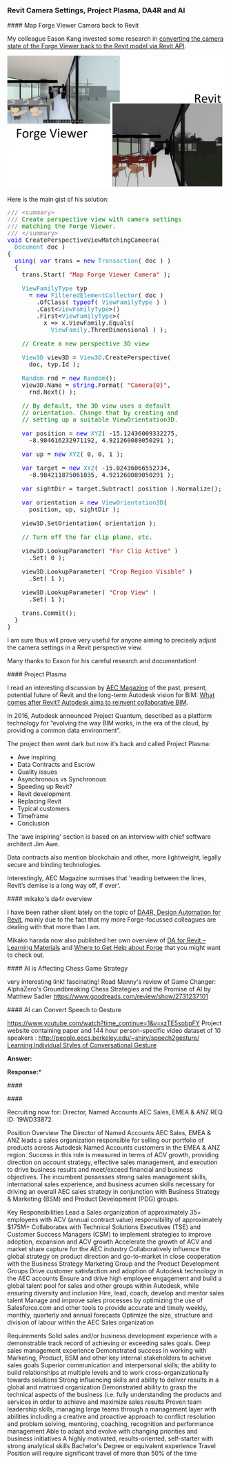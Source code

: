 <head>
<meta http-equiv="Content-Type" content="text/html; charset=utf-8">
<link rel="stylesheet" type="text/css" href="bc.css">
<script src="https://cdn.rawgit.com/google/code-prettify/master/loader/run_prettify.js" type="text/javascript"></script>
</head>

<!---

- Map Forge Viewer Camera back to Revit
  https://forge.autodesk.com/blog/map-forge-viewer-camera-back-revit
  by Eason Kang
  converting camera state of the Viewer back to the Revit via Revit API

- project plasma
A discussion by AEC Magazine -- https://aecmag.com -- of the past, present, potential future of Revit and the long-term Autodesk vision for BIM:

What comes after Revit? Autodesk aims to reinvent collaborative BIM -- https://aecmag.com/technology-mainmenu-35/1821-beyond-revit-autodesk-seeks-to-reinvent-collaborative-bim

In 2016, Autodesk announced Project Quantum, described as a platform technology for “evolving the way BIM works, in the era of the cloud, by providing a common data environment”. The project then went dark but now it’s back and called Project Plasma

Awe inspiring
Data Contracts and Escrow
Quality issues
Asynchronous vs Synchronous
Speeding up Revit?
Revit development
Replacing Revit
Typical customers
Timeframe
Conclusion

The 'awe inspiring' section is based on an interview with chief software architect Jim Awe.

Data contracts also mention blockchain and other, more lightweight, legally secure and binding technologies.

...


A discussion by [AEC Magazine](https://aecmag.com) of the past, present, potential future of Revit and the long-term Autodesk vision for BIM
[What comes after Revit? Autodesk aims to reinvent collaborative BIM](https://aecmag.com/technology-mainmenu-35/1821-beyond-revit-autodesk-seeks-to-reinvent-collaborative-bim)
In 2016, Autodesk announced Project Quantum, described as a platform technology for “evolving the way BIM works, in the era of the cloud, by providing a common data environment”. The project then went dark but now it’s back and called Project Plasma
- Awe inspiring
- Data Contracts and Escrow
- Quality issues
- Asynchronous vs Synchronous
- Speeding up Revit?
- Revit development
- Replacing Revit
- Typical customers
- Timeframe
- Conclusion
The 'awe inspiring' section is based on an interview with chief software architect Jim Awe.
Data contracts also mention blockchain and other, more lightweight, legally secure and binding technologies.
Interestingly, AEC Magazine surmises that 'reading between the lines, Revit’s demise is a long way off, if ever'.

- mikako's da4r overview:
  [DA for Revit – Learning Materials](https://fieldofviewblog.wordpress.com/2019/05/24/da-for-revit-learning-materials)
  and [Where to Get Help about Forge])(https://fieldofviewblog.wordpress.com/2016/10/27/where-to-get-help-about-forge)

- AI game strategy
  very interesting link!
  fascinating!
  Read Manny's review of Game Changer: AlphaZero's Groundbreaking Chess Strategies and the Promise of AI by Matthew Sadler
  https://www.goodreads.com/review/show/2731237101

- AI Speech to gesture.  https://www.youtube.com/watch?time_continue=1&v=xzTE5sobpFY
  Project website containing paper and 144 hour person-specific video dataset of 10 speakers : http://people.eecs.berkeley.edu/~shiry/speech2gesture/
  [Learning Individual Styles of Conversational Gesture](https://www.youtube.com/watch?time_continue=1&amp=&v=xzTE5sobpFY)

twitter:

 in the #RevitAPI @AutodeskForge @AutodeskRevit #bim #DynamoBim #ForgeDevCon

&ndash;
...

linkedin:


#bim #DynamoBim #ForgeDevCon #Revit #API #IFC #SDK #AI #VisualStudio #Autodesk #AEC #adsk

the [Revit API discussion forum](http://forums.autodesk.com/t5/revit-api-forum/bd-p/160) thread

-->

### Revit Camera Settings, Project Plasma, DA4R and AI



####<a name="2"></a> Map Forge Viewer Camera back to Revit

My colleague Eason Kang invested some research
in [converting the camera state of the Forge Viewer back to the Revit model via Revit API](https://forge.autodesk.com/blog/map-forge-viewer-camera-back-revit).

<center>
<img src="img/camera_mapping.jpg" alt="Camera mapping" width="728">
</center>

Here is the main gist of his solution:

<pre class="code">
<span style="color:gray;">///</span><span style="color:green;">&nbsp;</span><span style="color:gray;">&lt;</span><span style="color:gray;">summary</span><span style="color:gray;">&gt;</span>
<span style="color:gray;">///</span><span style="color:green;">&nbsp;Create&nbsp;perspective&nbsp;view&nbsp;with&nbsp;camera&nbsp;settings&nbsp;</span>
<span style="color:gray;">///</span><span style="color:green;">&nbsp;matching&nbsp;the&nbsp;Forge&nbsp;Viewer.</span>
<span style="color:gray;">///</span><span style="color:green;">&nbsp;</span><span style="color:gray;">&lt;/</span><span style="color:gray;">summary</span><span style="color:gray;">&gt;</span>
<span style="color:blue;">void</span>&nbsp;CreatePerspectiveViewMatchingCameera(
&nbsp;&nbsp;<span style="color:#2b91af;">Document</span>&nbsp;doc&nbsp;)
{
&nbsp;&nbsp;<span style="color:blue;">using</span>(&nbsp;<span style="color:blue;">var</span>&nbsp;trans&nbsp;=&nbsp;<span style="color:blue;">new</span>&nbsp;<span style="color:#2b91af;">Transaction</span>(&nbsp;doc&nbsp;)&nbsp;)
&nbsp;&nbsp;{
&nbsp;&nbsp;&nbsp;&nbsp;trans.Start(&nbsp;<span style="color:#a31515;">&quot;Map&nbsp;Forge&nbsp;Viewer&nbsp;Camera&quot;</span>&nbsp;);

&nbsp;&nbsp;&nbsp;&nbsp;<span style="color:#2b91af;">ViewFamilyType</span>&nbsp;typ
&nbsp;&nbsp;&nbsp;&nbsp;&nbsp;&nbsp;=&nbsp;<span style="color:blue;">new</span>&nbsp;<span style="color:#2b91af;">FilteredElementCollector</span>(&nbsp;doc&nbsp;)
&nbsp;&nbsp;&nbsp;&nbsp;&nbsp;&nbsp;&nbsp;&nbsp;.OfClass(&nbsp;<span style="color:blue;">typeof</span>(&nbsp;<span style="color:#2b91af;">ViewFamilyType</span>&nbsp;)&nbsp;)
&nbsp;&nbsp;&nbsp;&nbsp;&nbsp;&nbsp;&nbsp;&nbsp;.Cast&lt;<span style="color:#2b91af;">ViewFamilyType</span>&gt;()
&nbsp;&nbsp;&nbsp;&nbsp;&nbsp;&nbsp;&nbsp;&nbsp;.First&lt;<span style="color:#2b91af;">ViewFamilyType</span>&gt;(&nbsp;
&nbsp;&nbsp;&nbsp;&nbsp;&nbsp;&nbsp;&nbsp;&nbsp;&nbsp;&nbsp;x&nbsp;=&gt;&nbsp;x.ViewFamily.Equals(&nbsp;
&nbsp;&nbsp;&nbsp;&nbsp;&nbsp;&nbsp;&nbsp;&nbsp;&nbsp;&nbsp;&nbsp;&nbsp;<span style="color:#2b91af;">ViewFamily</span>.ThreeDimensional&nbsp;)&nbsp;);

&nbsp;&nbsp;&nbsp;&nbsp;<span style="color:green;">//&nbsp;Create&nbsp;a&nbsp;new&nbsp;perspective&nbsp;3D&nbsp;view</span>

&nbsp;&nbsp;&nbsp;&nbsp;<span style="color:#2b91af;">View3D</span>&nbsp;view3D&nbsp;=&nbsp;<span style="color:#2b91af;">View3D</span>.CreatePerspective(&nbsp;
&nbsp;&nbsp;&nbsp;&nbsp;&nbsp;&nbsp;doc,&nbsp;typ.Id&nbsp;);

&nbsp;&nbsp;&nbsp;&nbsp;<span style="color:#2b91af;">Random</span>&nbsp;rnd&nbsp;=&nbsp;<span style="color:blue;">new</span>&nbsp;<span style="color:#2b91af;">Random</span>();
&nbsp;&nbsp;&nbsp;&nbsp;view3D.Name&nbsp;=&nbsp;<span style="color:blue;">string</span>.Format(&nbsp;<span style="color:#a31515;">&quot;Camera{0}&quot;</span>,&nbsp;
&nbsp;&nbsp;&nbsp;&nbsp;&nbsp;&nbsp;rnd.Next()&nbsp;);

&nbsp;&nbsp;&nbsp;&nbsp;<span style="color:green;">//&nbsp;By&nbsp;default,&nbsp;the&nbsp;3D&nbsp;view&nbsp;uses&nbsp;a&nbsp;default&nbsp;</span>
&nbsp;&nbsp;&nbsp;&nbsp;<span style="color:green;">//&nbsp;orientation.&nbsp;Change&nbsp;that&nbsp;by&nbsp;creating&nbsp;and&nbsp;</span>
&nbsp;&nbsp;&nbsp;&nbsp;<span style="color:green;">//&nbsp;setting&nbsp;up&nbsp;a&nbsp;suitable&nbsp;ViewOrientation3D.</span>

&nbsp;&nbsp;&nbsp;&nbsp;<span style="color:blue;">var</span>&nbsp;position&nbsp;=&nbsp;<span style="color:blue;">new</span>&nbsp;<span style="color:#2b91af;">XYZ</span>(&nbsp;-15.12436009332275,
&nbsp;&nbsp;&nbsp;&nbsp;&nbsp;&nbsp;-8.984616232971192,&nbsp;4.921260089050291&nbsp;);

&nbsp;&nbsp;&nbsp;&nbsp;<span style="color:blue;">var</span>&nbsp;up&nbsp;=&nbsp;<span style="color:blue;">new</span>&nbsp;<span style="color:#2b91af;">XYZ</span>(&nbsp;0,&nbsp;0,&nbsp;1&nbsp;);

&nbsp;&nbsp;&nbsp;&nbsp;<span style="color:blue;">var</span>&nbsp;target&nbsp;=&nbsp;<span style="color:blue;">new</span>&nbsp;<span style="color:#2b91af;">XYZ</span>(&nbsp;-15.02436066552734,
&nbsp;&nbsp;&nbsp;&nbsp;&nbsp;&nbsp;-8.984211875061035,&nbsp;4.921260089050291&nbsp;);

&nbsp;&nbsp;&nbsp;&nbsp;<span style="color:blue;">var</span>&nbsp;sightDir&nbsp;=&nbsp;target.Subtract(&nbsp;position&nbsp;).Normalize();

&nbsp;&nbsp;&nbsp;&nbsp;<span style="color:blue;">var</span>&nbsp;orientation&nbsp;=&nbsp;<span style="color:blue;">new</span>&nbsp;<span style="color:#2b91af;">ViewOrientation3D</span>(
&nbsp;&nbsp;&nbsp;&nbsp;&nbsp;&nbsp;position,&nbsp;up,&nbsp;sightDir&nbsp;);

&nbsp;&nbsp;&nbsp;&nbsp;view3D.SetOrientation(&nbsp;orientation&nbsp;);

&nbsp;&nbsp;&nbsp;&nbsp;<span style="color:green;">//&nbsp;Turn&nbsp;off&nbsp;the&nbsp;far&nbsp;clip&nbsp;plane,&nbsp;etc.</span>

&nbsp;&nbsp;&nbsp;&nbsp;view3D.LookupParameter(&nbsp;<span style="color:#a31515;">&quot;Far&nbsp;Clip&nbsp;Active&quot;</span>&nbsp;)
&nbsp;&nbsp;&nbsp;&nbsp;&nbsp;&nbsp;.Set(&nbsp;0&nbsp;);

&nbsp;&nbsp;&nbsp;&nbsp;view3D.LookupParameter(&nbsp;<span style="color:#a31515;">&quot;Crop&nbsp;Region&nbsp;Visible&quot;</span>&nbsp;)
&nbsp;&nbsp;&nbsp;&nbsp;&nbsp;&nbsp;.Set(&nbsp;1&nbsp;);

&nbsp;&nbsp;&nbsp;&nbsp;view3D.LookupParameter(&nbsp;<span style="color:#a31515;">&quot;Crop&nbsp;View&quot;</span>&nbsp;)
&nbsp;&nbsp;&nbsp;&nbsp;&nbsp;&nbsp;.Set(&nbsp;1&nbsp;);

&nbsp;&nbsp;&nbsp;&nbsp;trans.Commit();
&nbsp;&nbsp;}
}
</pre>

I am sure thus will prove very useful for anyone aiming to precisely adjust the camera settings in a Revit perspective view.

Many thanks to Eason for his careful research and documentation!


####<a name="3"></a> Project Plasma

I read an interesting discussion by [AEC Magazine](https://aecmag.com) of the past, present, potential future of Revit and the long-term Autodesk vision for BIM:
[What comes after Revit? Autodesk aims to reinvent collaborative BIM](https://aecmag.com/technology-mainmenu-35/1821-beyond-revit-autodesk-seeks-to-reinvent-collaborative-bim).

In 2016, Autodesk announced Project Quantum, described as a platform technology for “evolving the way BIM works, in the era of the cloud, by providing a common data environment”.

The project then went dark but now it’s back and called Project Plasma:

- Awe inspiring
- Data Contracts and Escrow
- Quality issues
- Asynchronous vs Synchronous
- Speeding up Revit?
- Revit development
- Replacing Revit
- Typical customers
- Timeframe
- Conclusion

The 'awe inspiring' section is based on an interview with chief software architect Jim Awe.

Data contracts also mention blockchain and other, more lightweight, legally secure and binding technologies.

Interestingly, AEC Magazine surmises that 'reading between the lines, Revit’s demise is a long way off, if ever'.

####<a name="4"></a> mikako's da4r overview

I have been rather silent lately on the topic
of [DA4R, Design Automation for Revit](https://thebuildingcoder.typepad.com/blog/about-the-author.html#5.55),
mainly due to the fact that my more Forge-focussed colleagues are dealing with that more than I am.

Mikako harada now also published her own overview
of [DA for Revit &ndash; Learning Materials](https://fieldofviewblog.wordpress.com/2019/05/24/da-for-revit-learning-materials)
and [Where to Get Help about Forge](https://fieldofviewblog.wordpress.com/2016/10/27/where-to-get-help-about-forge) that
you might want to check out.

####<a name="4"></a> AI is Affecting Chess Game Strategy

  very interesting link!
  fascinating!
  Read Manny's review of Game Changer: AlphaZero's Groundbreaking Chess Strategies and the Promise of AI by Matthew Sadler
  https://www.goodreads.com/review/show/2731237101

####<a name="4"></a> AI can Convert Speech to Gesture

  https://www.youtube.com/watch?time_continue=1&v=xzTE5sobpFY
  Project website containing paper and 144 hour person-specific video dataset of 10 speakers : http://people.eecs.berkeley.edu/~shiry/speech2gesture/
  [Learning Individual Styles of Conversational Gesture](https://www.youtube.com/watch?time_continue=1&amp=&v=xzTE5sobpFY)



**Answer:**

**Response:***




####<a name="3"></a>


####<a name="4"></a>



Recruiting now for:
Director, Named Accounts AEC Sales, EMEA & ANZ
REQ ID: 19WD33872

Position Overview
The Director of Named Accounts AEC Sales, EMEA & ANZ leads a sales organization responsible for selling our portfolio of products across Autodesk Named Accounts customers in the EMEA & ANZ region. Success in this role is measured in terms of ACV growth, providing direction on account strategy, effective sales management, and execution to drive business results and meet/exceed financial and business objectives. The incumbent possesses strong sales management skills, international sales experience, and business acumen skills necessary for driving an overall AEC sales strategy in conjunction with Business Strategy & Marketing (BSM) and Product Development (PDG) groups.

Key Responsibilities
Lead a Sales organization of approximately 35+ employees with ACV (annual contract value) responsibility of approximately $175M+
Collaborates with Technical Solutions Executives (TSE) and Customer Success Managers (CSM) to implement strategies to improve adoption, expansion and ACV growth
Accelerate the growth of ACV and market share capture for the AEC industry
Collaboratively influence the global strategy on product direction and go-to-market in close cooperation with the Business Strategy Marketing Group and the Product Development Groups
Drive customer satisfaction and adoption of Autodesk technology in the AEC accounts
Ensure and drive high employee engagement and build a global talent pool for sales and other groups within Autodesk, while ensuring diversity and inclusion
Hire, lead, coach, develop and mentor sales talent
Manage and improve sales processes by optimizing the use of Salesforce.com and other tools to provide accurate and timely weekly, monthly, quarterly and annual forecasts
Optimize the size, structure and division of labour within the AEC Sales organization

Requirements
Solid sales and/or business development experience with a demonstrable track record of achieving or exceeding sales goals. Deep sales management experience
Demonstrated success in working with Marketing, Product, BSM and other key internal stakeholders to achieve sales goals
Superior communication and interpersonal skills; the ability to build relationships at multiple levels and to work cross-organizationally towards solutions
Strong influencing skills and ability to deliver results in a global and matrixed organization
Demonstrated ability to grasp the technical aspects of the business (i.e. fully understanding the products and services in order to achieve and maximize sales results
Proven team leadership skills, managing large teams through a management layer with abilities including a creative and proactive approach to conflict resolution and problem solving, mentoring, coaching, recognition and performance management
Able to adapt and evolve with changing priorities and business initiatives
A highly motivated, results-oriented, self-starter with strong analytical skills
Bachelor's Degree or equivalent experience
Travel
Position will require significant travel of more than 50% of the time
